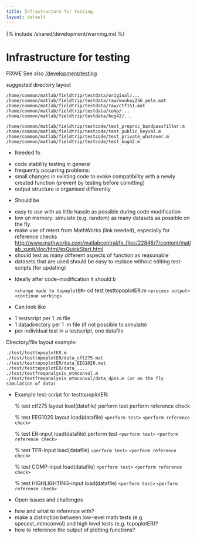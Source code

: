```yaml
---
title: Infrastructure for testing
layout: default
---
```


{% include /shared/development/warning.md %}

# Infrastructure for testing

FIXME See also [/development/testing](/development/testing)

suggested directory layout

	
	/home/common/matlab/fieldtrip/testdata/original/...
	/home/common/matlab/fieldtrip/testdata/raw/monkey256_pele.mat
	/home/common/matlab/fieldtrip/testdata/raw/ctf151.mat
	/home/common/matlab/fieldtrip/testdata/comp/...
	/home/common/matlab/fieldtrip/testdata/bug42/...
	
	/home/common/matlab/fieldtrip/testcode/test_preproc_bandpassfilter.m
	/home/common/matlab/fieldtrip/testcode/test_public_keyval.m
	/home/common/matlab/fieldtrip/testcode/test_private_whatever.m
	/home/common/matlab/fieldtrip/testcode/test_bug42.m

*  Needed fo
- code stability testing in general 
- frequently occurring problems:
- small changes in existing code to evoke compatibility with a newly created function (prevent by testing before comitting)
- output structure is organised differently 

 

*  Should be
- easy to use with as little hassle as possible during code modification 
- low on memory: simulate (e.g. random) as many datasets as possible on the fly 
- make use of mtest from MathWorks (link needed), especially for reference checks 
http://www.mathworks.com/matlabcentral/fx_files/22846/7/content/matlab_xunit/doc/html/exQuickStart.html
- should test as many different aspects of function as reasonable 
- datasets that are used should be easy to replace without editing test-scripts (for updating) 

*  Ideally after code-modification it should b

    `<change made to topoplotER>`
    cd test
    testtopoplotER.m
    `<process output>`
    `<continue working>`

 

*  Can look like
- 1 testscript per 1 .m file 
- 1 datadirectory per 1 .m file (if not possible to simulate) 
- per individual test in a testscript, one datafile 

Directory/file layout example: 

    ./test/testtopoplotER.m 
    ./test/testtopoplotER/data_cft275.mat 
    ./test/testtopoplotER/data_EEG1020.mat 
    ./test/testtopoplotER/data_....  
    ./test/testfreqanalysis_mtmconvol.m 
    ./test/testfreqanalysis_mtmconvol/data_dpss.m (or on the fly simulation of data)

*  Example test-script for testtopoplotER: 

    % test ctf275 layout
    load(datafile) 
    perform test 
    perform reference check 
    
    % test EEG1020 layout
    load(datafile)
    `<perform test>` 
    `<perform reference check>`
    
    % test ER-input
    load(datafile) 
    perform test 
    `<perform test>` 
    `<perform reference check>`
    
    % test TFR-input
    load(datafile)
    `<perform test>` 
    `<perform reference check>`
    
    % test COMP-input
    load(datafile)
    `<perform test>` 
    `<perform reference check>`
    
    % test HIGHLIGHTING-input
    load(datafile)
    `<perform test>` 
    `<perform reference check>`

 

*  Open issues and challenges
- how and what to reference with?  
- make a distinction between low-level math tests (e.g. specest_mtmconvol) and high level tests (e.g. topoplotER)?
- how to reference the output of plotting functions? 

